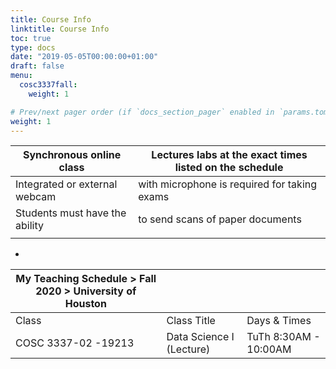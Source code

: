```yaml
---
title: Course Info
linktitle: Course Info
toc: true
type: docs
date: "2019-05-05T00:00:00+01:00"
draft: false
menu:
  cosc3337fall:
    weight: 1

# Prev/next pager order (if `docs_section_pager` enabled in `params.toml`)
weight: 1
---
```


| Synchronous online class       	| Lectures labs at the exact times listed on the schedule 	|
|--------------------------------	|---------------------------------------------------------	|
| Integrated or external webcam  	| with microphone is required for taking exams            	|
| Students must have the ability 	| to send scans of paper documents                        	|
|                                	|                                                         	|

*

| My Teaching Schedule > Fall 2020 > University of Houston 	|                          	|                       	|
|----------------------------------------------------------	|--------------------------	|-----------------------	|
| Class                                                    	| Class Title              	| Days & Times          	|
| COSC 3337-02 -19213                                      	| Data Science I (Lecture) 	| TuTh 8:30AM - 10:00AM 	|
